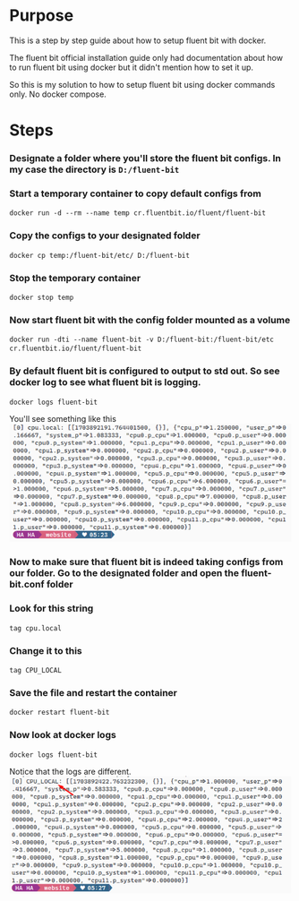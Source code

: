# Purpose
This is a step by step guide about how to setup fluent bit with docker.

The fluent bit official installation guide only had documentation about how to run fluent bit using docker but it didn't mention how to set it up.

So this is my solution to how to setup fluent bit using docker commands only. No docker compose.

# Steps


### Designate a folder where you'll store the fluent bit configs. In my case the directory is `D:/fluent-bit`

### Start a temporary container to copy default configs from
```
docker run -d --rm --name temp cr.fluentbit.io/fluent/fluent-bit
```

### Copy the configs to your designated folder
```
docker cp temp:/fluent-bit/etc/ D:/fluent-bit
```

### Stop the temporary container
```
docker stop temp
```

### Now start fluent bit with the config folder mounted as a volume
```
docker run -dti --name fluent-bit -v D:/fluent-bit:/fluent-bit/etc cr.fluentbit.io/fluent/fluent-bit
```


### By default fluent bit is configured to output to std out. So see docker log to see what fluent bit is logging.
```
docker logs fluent-bit
```
You'll see something like this
![docker logs output](<images/01. docker logs output.png>)

### Now to make sure that fluent bit is indeed taking configs from our folder. Go to the designated folder and open the fluent-bit.conf folder

### Look for this string
```
tag cpu.local
```

### Change it to this
```
tag CPU_LOCAL
```

### Save the file and restart the container
```
docker restart fluent-bit
```

### Now look at docker logs
```
docker logs fluent-bit
```
Notice that the logs are different.
![Config change worked](<images/02. docker logs to check config.png>)
